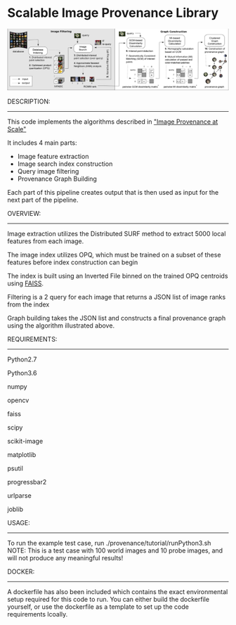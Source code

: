 # Scalable Image Provenance Library #

![The full image provenance pipeline](figure1.png?raw=true "Figure1")

DESCRIPTION:
************
This code implements the algorithms described in ["Image Provenance at Scale"](https://arxiv.org/abs/1801.06510)

It includes 4 main parts:
* Image feature extraction
* Image search index construction
* Query image filtering
* Provenance Graph Building

Each part of this pipeline creates output that is then used as input for the next part of the pipeline. 

OVERVIEW:
*********
Image extraction utilizes the Distributed SURF method to extract 5000 local features from each image.  

The image index utilizes OPQ, which must be trained on a subset of these features before index construction can begin

The index is built using an Inverted File binned on the trained OPQ centroids using [FAISS](https://github.com/facebookresearch/faiss).

Filtering is a 2 query for each image that returns a JSON list of image ranks from the index

Graph building takes the JSON list and constructs a final provenance graph using the algorithm illustrated above.

REQUIREMENTS:
*************
Python2.7

Python3.6

numpy

opencv

faiss

scipy

scikit-image

matplotlib

psutil

progressbar2

urlparse

joblib


USAGE:
******
To run the example test case, run ./provenance/tutorial/runPython3.sh NOTE: This is a test case with 100 world images and 10 probe images, and will not produce any meaningful results!

DOCKER:
******
A dockerfile has also been included which contains the exact environmental setup required for this code to run. You can either build the dockerfile yourself, or use the dockerfile as a template to set up the code requirements lcoally.